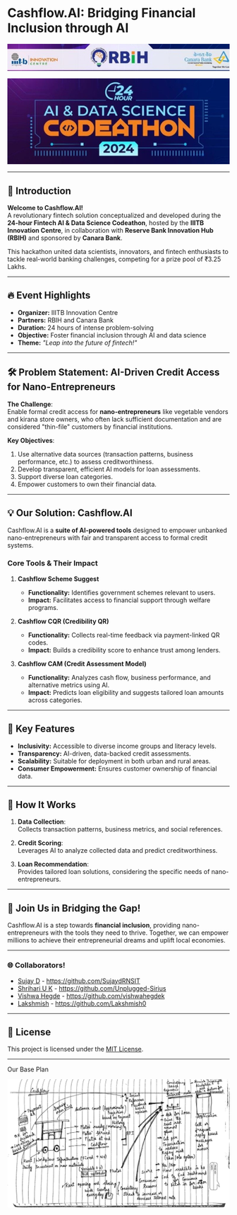 # Cashflow.AI: Bridging Financial Inclusion through AI

![Sponsor Logos](Sponsor_Logos.jpg) 

![Hackathon Logo](codethon.jpg) 

---

## 🌟 **Introduction**

**Welcome to Cashflow.AI!**  
A revolutionary fintech solution conceptualized and developed during the **24-hour Fintech AI & Data Science Codeathon**, hosted by the **IIITB Innovation Centre**, in collaboration with **Reserve Bank Innovation Hub (RBIH)** and sponsored by **Canara Bank**.  

This hackathon united data scientists, innovators, and fintech enthusiasts to tackle real-world banking challenges, competing for a prize pool of ₹3.25 Lakhs.  

---

## 🔥 **Event Highlights**

- **Organizer:** IIITB Innovation Centre  
- **Partners:** RBIH and Canara Bank  
- **Duration:** 24 hours of intense problem-solving  
- **Objective:** Foster financial inclusion through AI and data science  
- **Theme:** *"Leap into the future of fintech!"*  

---

## 🛠️ **Problem Statement: AI-Driven Credit Access for Nano-Entrepreneurs**

**The Challenge**:  
Enable formal credit access for **nano-entrepreneurs** like vegetable vendors and kirana store owners, who often lack sufficient documentation and are considered "thin-file" customers by financial institutions.  

**Key Objectives**:  
1. Use alternative data sources (transaction patterns, business performance, etc.) to assess creditworthiness.  
2. Develop transparent, efficient AI models for loan assessments.  
3. Support diverse loan categories.  
4. Empower customers to own their financial data.

---

## 💡 **Our Solution: Cashflow.AI**

Cashflow.AI is a **suite of AI-powered tools** designed to empower unbanked nano-entrepreneurs with fair and transparent access to formal credit systems.  

### **Core Tools & Their Impact**

1. **Cashflow Scheme Suggest**  
   - **Functionality:** Identifies government schemes relevant to users.  
   - **Impact:** Facilitates access to financial support through welfare programs.

2. **Cashflow CQR (Credibility QR)**  
   - **Functionality:** Collects real-time feedback via payment-linked QR codes.  
   - **Impact:** Builds a credibility score to enhance trust among lenders.

3. **Cashflow CAM (Credit Assessment Model)**  
   - **Functionality:** Analyzes cash flow, business performance, and alternative metrics using AI.  
   - **Impact:** Predicts loan eligibility and suggests tailored loan amounts across categories.

---

## 🌟 **Key Features**

- **Inclusivity:** Accessible to diverse income groups and literacy levels.  
- **Transparency:** AI-driven, data-backed credit assessments.  
- **Scalability:** Suitable for deployment in both urban and rural areas.  
- **Consumer Empowerment:** Ensures customer ownership of financial data.  

---

## 🚀 **How It Works**

1. **Data Collection**:  
   Collects transaction patterns, business metrics, and social references.  

2. **Credit Scoring**:  
   Leverages AI to analyze collected data and predict creditworthiness.  

3. **Loan Recommendation**:  
   Provides tailored loan solutions, considering the specific needs of nano-entrepreneurs.  

---

## 🤝 **Join Us in Bridging the Gap!**

Cashflow.AI is a step towards **financial inclusion**, providing nano-entrepreneurs with the tools they need to thrive. Together, we can empower millions to achieve their entrepreneurial dreams and uplift local economies.


---

### 🌐 **Collaborators!**
  
- [Sujay D](https://github.com/SujaydRNSIT) - https://github.com/SujaydRNSIT  
- [Shrihari U K](https://github.com/Unplugged-Sirius) - https://github.com/Unplugged-Sirius
- [Vishwa Hegde](https://github.com/vishwahegdek) - https://github.com/vishwahegdek
- [Lakshmish](https://github.com/Lakshmish0) - https://github.com/Lakshmish0

---

## 📝 **License**

This project is licensed under the [MIT License](LICENSE).

---
Our Base Plan

![Footer Image](Base_Plan.jpg)  